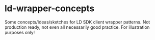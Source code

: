 # ld-wrapper-concepts
Some concepts/ideas/sketches for LD SDK client wrapper patterns. Not production ready, not even all necessarily good practice. For illustration purposes only!
